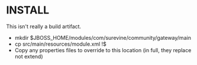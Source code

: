 INSTALL
=======

This isn't really a build artifact.

* mkdir $JBOSS_HOME/modules/com/surevine/community/gateway/main
* cp src/main/resources/module.xml !$
* Copy any properties files to override to this location (in full, they replace not extend)